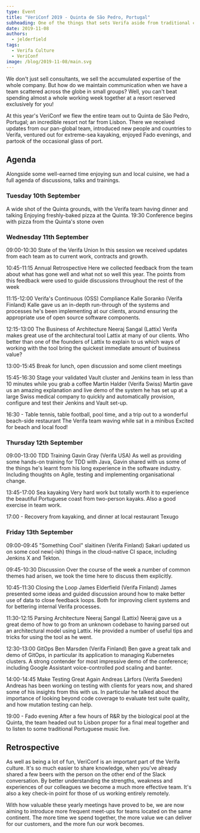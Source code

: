 ```yaml
---
type: Event
title: "VeriConf 2019 - Quinta de São Pedro, Portugal"
subheading: One of the things that sets Verifa aside from traditional consultancy companies is our strong internal communication and knowledge sharing
date: 2019-11-08
authors:
  - jelderfield
tags:
  - Verifa Culture
  - VeriConf
image: /blog/2019-11-08/main.svg
---
```


We don't just sell consultants, we sell the accumulated expertise of the whole company. But how do we maintain communication when we have a team scattered across the globe in small groups? Well, you can't beat spending almost a whole working week together at a resort reserved exclusively for you!

At this year's VeriConf we flew the entire team out to Quinta de São Pedro, Portugal; an incredible resort not far from Lisbon. There we received updates from our pan-global team, introduced new people and countries to Verifa, ventured out for extreme-sea kayaking, enjoyed Fado evenings, and partook of the occasional glass of port.

## Agenda

Alongside some well-earned time enjoying sun and local cuisine, we had a full agenda of discussions, talks and trainings.

### Tuesday 10th September

A wide shot of the Quinta grounds, with the Verifa team having dinner and talking
Enjoying freshly-baked pizza at the Quinta.
19:30 Conference begins with pizza from the Quinta's stone oven

### Wednesday 11th September

09:00-10:30 State of the Verifa Union
In this session we received updates from each team as to current work, contracts and growth.

10:45-11:15 Annual Retrospective
Here we collected feedback from the team about what has gone well and what not so well this year. The points from this feedback were used to guide discussions throughout the rest of the week

11:15-12:00 Verifa's Continuous (OSS) Compliance Kalle Soranko (Verifa Finland)
Kalle gave us an in-depth run-through of the systems and processes he's been implementing at our clients, around ensuring the appropriate use of open source software components.

12:15-13:00 The Business of Architecture Neeraj Sangal (Lattix)
Verifa makes great use of the architectural tool Lattix at many of our clients. Who better than one of the founders of Lattix to explain to us which ways of working with the tool bring the quickest immediate amount of business value?

13:00-15:45 Break for lunch, open discussion and some client meetings

15:45-16:30 Stage your validated Vault cluster and Jenkins team in less than 10 minutes while you grab a coffee Martin Halder (Verifa Swiss)
Martin gave us an amazing explanation and live demo of the system he has set up at a large Swiss medical company to quickly and automatically provision, configure and test their Jenkins and Vault set-up.

16:30 - Table tennis, table football, pool time, and a trip out to a wonderful beach-side restaurant
The Verifa team waving while sat in a minibus
Excited for beach and local food!

### Thursday 12th September

09:00-13:00 TDD Training Gavin Gray (Verifa USA)
As well as providing some hands-on training for TDD with Java, Gavin shared with us some of the things he's learnt from his long experience in the software industry. Including thoughts on Agile, testing and implementing organisational change.

13:45-17:00 Sea kayaking
Very hard work but totally worth it to experience the beautiful Portuguese coast from two-person kayaks. Also a good exercise in team work.

17:00 - Recovery from kayaking, and dinner at local restaurant Texugo

### Friday 13th September

09:00-09:45 "Something Cool" slaitinen (Verifa Finland)
Sakari updated us on some cool new(-ish) things in the cloud-native CI space, including Jenkins X and Tekton.

09:45-10:30 Discussion
Over the course of the week a number of common themes had arisen, we took the time here to discuss them explicitly.

10:45-11:30 Closing the Loop James Elderfield (Verifa Finland)
James presented some ideas and guided discussion around how to make better use of data to close feedback loops. Both for improving client systems and for bettering internal Verifa processes.

11:30-12:15 Parsing Architecture Neeraj Sangal (Lattix)
Neeraj gave us a great demo of how to go from an unknown codebase to having parsed out an architectural model using Lattix. He provided a number of useful tips and tricks for using the tool as he went.

12:30-13:00 GitOps Ben Marsden (Verifa Finland)
Ben gave a great talk and demo of GitOps, in particular its application to managing Kubernetes clusters. A strong contender for most impressive demo of the conference; including Google Assistant voice-controlled pod scaling and banter.

14:00-14:45 Make Testing Great Again Andreas Lärfors (Verifa Sweden)
Andreas has been working on testing with clients for years now, and shared some of his insights from this with us. In particular he talked about the importance of looking beyond code coverage to evaluate test suite quality, and how mutation testing can help.

19:00 - Fado evening
After a few hours of R&R by the biological pool at the Quinta, the team headed out to Lisbon proper for a final meal together and to listen to some traditional Portuguese music live.

## Retrospective

As well as being a lot of fun, VeriConf is an important part of the Verifa culture. It's so much easier to share knowledge, when you've already shared a few beers with the person on the other end of the Slack conversation. By better understanding the strengths, weakness and experiences of our colleagues we become a much more effective team. It's also a key check-in point for those of us working entirely remotely.

With how valuable these yearly meetings have proved to be, we are now aiming to introduce more frequent meet-ups for teams located on the same continent. The more time we spend together, the more value we can deliver for our customers, and the more fun our work becomes.
